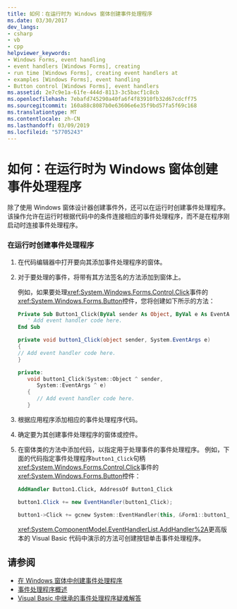 ```yaml
---
title: 如何：在运行时为 Windows 窗体创建事件处理程序
ms.date: 03/30/2017
dev_langs:
- csharp
- vb
- cpp
helpviewer_keywords:
- Windows Forms, event handling
- event handlers [Windows Forms], creating
- run time [Windows Forms], creating event handlers at
- examples [Windows Forms], event handling
- Button control [Windows Forms], event handlers
ms.assetid: 2e7c9e1a-61fe-444d-8113-3c5bacf1c8cb
ms.openlocfilehash: 7ebafd745290a40fa6f4f83910fb32d67cdcff75
ms.sourcegitcommit: 160a88c8087b0e63606e6e35f9bd57fa5f69c168
ms.translationtype: MT
ms.contentlocale: zh-CN
ms.lasthandoff: 03/09/2019
ms.locfileid: "57705243"
---
```

# <a name="how-to-create-event-handlers-at-run-time-for-windows-forms"></a>如何：在运行时为 Windows 窗体创建事件处理程序
除了使用 Windows 窗体设计器创建事件外，还可以在运行时创建事件处理程序。 该操作允许在运行时根据代码中的条件连接相应的事件处理程序，而不是在程序刚启动时连接事件处理程序。  
  
### <a name="to-create-an-event-handler-at-run-time"></a>在运行时创建事件处理程序  
  
1.  在代码编辑器中打开要向其添加事件处理程序的窗体。  
  
2.  对于要处理的事件，将带有其方法签名的方法添加到窗体上。  
  
     例如，如果要处理<xref:System.Windows.Forms.Control.Click>事件的<xref:System.Windows.Forms.Button>控件，您将创建如下所示的方法：  
  
    ```vb  
    Private Sub Button1_Click(ByVal sender As Object, ByVal e As EventArgs)  
       ' Add event handler code here.  
    End Sub  
    ```  
  
    ```csharp  
    private void button1_Click(object sender, System.EventArgs e)   
    {  
    // Add event handler code here.  
    }  
    ```  
  
    ```cpp  
    private:  
       void button1_Click(System::Object ^ sender,   
          System::EventArgs ^ e)  
       {  
          // Add event handler code here.  
       }  
    ```  
  
3.  根据应用程序添加相应的事件处理程序代码。  
  
4.  确定要为其创建事件处理程序的窗体或控件。  
  
5.  在窗体类的方法中添加代码，以指定用于处理事件的事件处理程序。 例如，下面的代码指定事件处理程序`button1_Click`句柄<xref:System.Windows.Forms.Control.Click>事件的<xref:System.Windows.Forms.Button>控件：  
  
    ```vb  
    AddHandler Button1.Click, AddressOf Button1_Click  
    ```  
  
    ```csharp  
    button1.Click += new EventHandler(button1_Click);  
    ```  
  
    ```cpp  
    button1->Click += gcnew System::EventHandler(this, &Form1::button1_Click);  
    ```  
  
     <xref:System.ComponentModel.EventHandlerList.AddHandler%2A>更高版本的 Visual Basic 代码中演示的方法可创建按钮单击事件处理程序。  
  
## <a name="see-also"></a>请参阅
- [在 Windows 窗体中创建事件处理程序](creating-event-handlers-in-windows-forms.md)
- [事件处理程序概述](event-handlers-overview-windows-forms.md)
- [Visual Basic 中继承的事件处理程序疑难解答](~/docs/visual-basic/programming-guide/language-features/events/troubleshooting-inherited-event-handlers.md)
